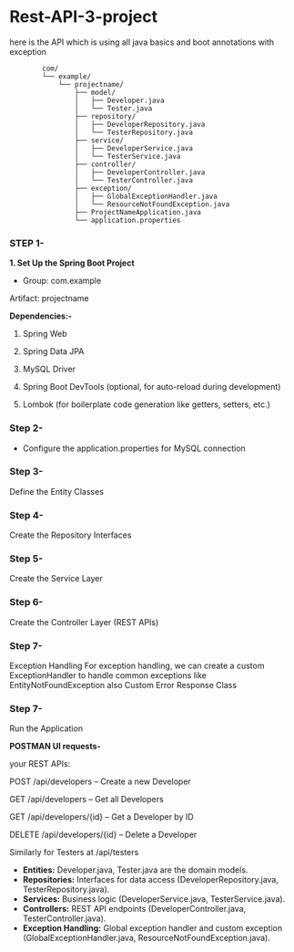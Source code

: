 # Rest-API-3-project
here is the API which is using all java basics and boot annotations with exception


            com/
            └── example/
                └── projectname/
                    ├── model/
                    │   ├── Developer.java
                    │   └── Tester.java
                    ├── repository/
                    │   ├── DeveloperRepository.java
                    │   └── TesterRepository.java
                    ├── service/
                    │   ├── DeveloperService.java
                    │   └── TesterService.java
                    ├── controller/
                    │   ├── DeveloperController.java
                    │   └── TesterController.java
                    ├── exception/
                    │   ├── GlobalExceptionHandler.java
                    │   └── ResourceNotFoundException.java
                    ├── ProjectNameApplication.java
                    └── application.properties

### **STEP 1-**

**1. Set Up the Spring Boot Project**


- Group: com.example

Artifact: projectname

**Dependencies:-**

1. Spring Web
            
2. Spring Data JPA
            
3. MySQL Driver
            
4. Spring Boot DevTools (optional, for auto-reload during development)
            
5. Lombok (for boilerplate code generation like getters, setters, etc.)

### **Step 2-**

- Configure the application.properties for MySQL connection

### **Step 3-**

Define the Entity Classes

### **Step 4-**

Create the Repository Interfaces

### **Step 5-**

Create the Service Layer

### **Step 6-**

Create the Controller Layer (REST APIs)

### **Step 7-**

Exception Handling For exception handling, we can create a custom ExceptionHandler to handle common exceptions like EntityNotFoundException
also Custom Error Response Class

### **Step 7-**

Run the Application

**POSTMAN UI requests-**

your REST APIs:

POST /api/developers – Create a new Developer

GET /api/developers – Get all Developers

GET /api/developers/{id} – Get a Developer by ID

DELETE /api/developers/{id} – Delete a Developer

Similarly for Testers at /api/testers

- **Entities:** Developer.java, Tester.java are the domain models.
- **Repositories:** Interfaces for data access (DeveloperRepository.java, TesterRepository.java).
- **Services:** Business logic (DeveloperService.java, TesterService.java).
- **Controllers:** REST API endpoints (DeveloperController.java, TesterController.java).
- **Exception Handling:** Global exception handler and custom exception (GlobalExceptionHandler.java, ResourceNotFoundException.java).
